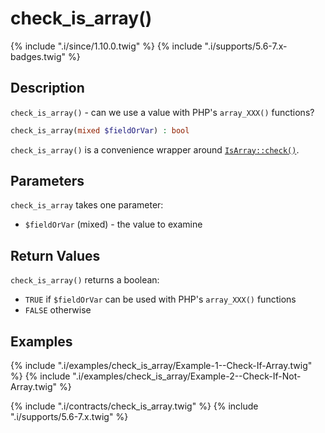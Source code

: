 # check_is_array()

{% include ".i/since/1.10.0.twig" %}
{% include ".i/supports/5.6-7.x-badges.twig" %}

## Description

`check_is_array()` - can we use a value with PHP's `array_XXX()` functions?

```php
check_is_array(mixed $fieldOrVar) : bool
```

`check_is_array()` is a convenience wrapper around [`IsArray::check()`](IsArray.check.html).

## Parameters

`check_is_array` takes one parameter:

* `$fieldOrVar` (mixed) - the value to examine

## Return Values

`check_is_array()` returns a boolean:

* `TRUE` if `$fieldOrVar` can be used with PHP's `array_XXX()` functions
* `FALSE` otherwise

## Examples

{% include ".i/examples/check_is_array/Example-1--Check-If-Array.twig" %}
{% include ".i/examples/check_is_array/Example-2--Check-If-Not-Array.twig" %}

{% include ".i/contracts/check_is_array.twig" %}
{% include ".i/supports/5.6-7.x.twig" %}